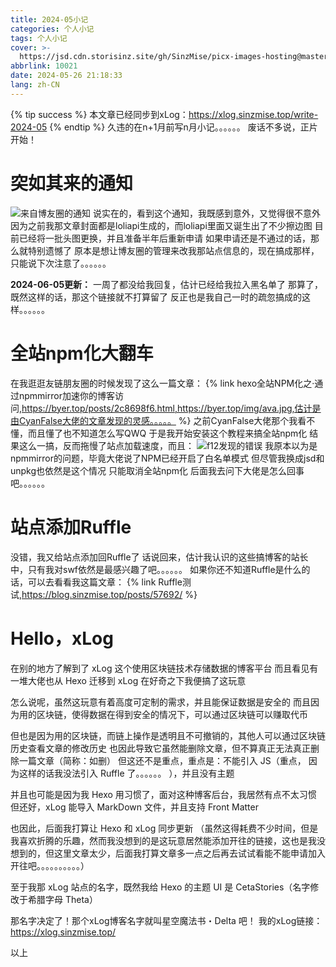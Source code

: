 ```yaml
---
title: 2024-05小记
categories: 个人小记
tags: 个人小记
cover: >-
  https://jsd.cdn.storisinz.site/gh/SinzMise/picx-images-hosting@master/20240531/2024-05.13lm5fgrki.webp
abbrlink: 10021
date: 2024-05-26 21:18:33
lang: zh-CN
---
```

{% tip success %} 本文章已经同步到xLog：https://xlog.sinzmise.top/write-2024-05 {% endtip %}
久违的在n+1月前写n月小记。。。。。。
废话不多说，正片开始！

# 突如其来的通知
![来自博友圈的通知](https://jsd.cdn.storisinz.site/gh/SinzMise/picx-images-hosting@master/20240526/网易灵犀办公_IaxXEglUuo.5mnn1fl6oo.webp)
说实在的，看到这个通知，我既感到意外，又觉得很不意外
因为之前我那文章封面都是loliapi生成的，而loliapi里面又诞生出了不少擦边图
目前已经将一批头图更换，并且准备半年后重新申请
如果申请还是不通过的话，那么就特别遗憾了
原本是想让博友圈的管理来改我那站点信息的，现在搞成那样，只能说下次注意了。。。。。。

**2024-06-05更新：**
一周了都没给我回复，估计已经给我拉入黑名单了
那算了，既然这样的话，那这个链接就不打算留了
反正也是我自己一时的疏忽搞成的这样。。。。。。

# 全站npm化大翻车
在我逛逛友链朋友圈的时候发现了这么一篇文章：
{% link hexo全站NPM化之·通过npmmirror加速你的博客访问,https://byer.top/posts/2c8698f6.html,https://byer.top/img/ava.jpg,估计是由CyanFalse大佬的文章发现的灵感。。。。。 %}
之前CyanFalse大佬那个我看不懂，而且懂了也不知道怎么写QWQ
于是我开始安装这个教程来搞全站npm化
结果这么一搞，反而拖慢了站点加载速度，而且：
![f12发现的错误](https://jsd.cdn.storisinz.site/gh/SinzMise/picx-images-hosting@master/20240526/msedge_2sU7KOaR53.wie317mx5.webp)
我原本以为是npmmirror的问题，毕竟大佬说了NPM已经开启了白名单模式
但尽管我换成jsd和unpkg也依然是这个情况
只能取消全站npm化
后面我去问下大佬是怎么回事吧。。。。。。

# 站点添加Ruffle
没错，我又给站点添加回Ruffle了
话说回来，估计我认识的这些搞博客的站长中，只有我对swf依然是最感兴趣了吧。。。。。。
如果你还不知道Ruffle是什么的话，可以去看看我这篇文章：
{% link Ruffle测试,https://blog.sinzmise.top/posts/57692/ %}

# Hello，xLog
在别的地方了解到了 xLog 这个使用区块链技术存储数据的博客平台
而且看见有一堆大佬也从 Hexo 迁移到 xLog
在好奇之下我便搞了这玩意

怎么说呢，虽然这玩意有着高度可定制的需求，并且能保证数据是安全的
而且因为用的区块链，使得数据在得到安全的情况下，可以通过区块链可以赚取代币

但也是因为用的区块链，而链上操作是透明且不可撤销的，其他人可以通过区块链历史查看文章的修改历史
也因此导致它虽然能删除文章，但不算真正无法真正删除一篇文章（简称：如删）
但这还不是重点，重点是：不能引入 JS（重点， 因为这样的话我没法引入 Ruffle 了。。。。。。 ），并且没有主题

并且也可能是因为我 Hexo 用习惯了，面对这种博客后台，我居然有点不太习惯
但还好，xLog 能导入 MarkDown 文件，并且支持 Front Matter

也因此，后面我打算让 Hexo 和 xLog 同步更新
（虽然这得耗费不少时间，但是我喜欢折腾的乐趣，然而我没想到的是这玩意居然能添加开往的链接，这也是我没想到的，但这里文章太少，后面我打算文章多一点之后再去试试看能不能申请加入开往吧。。。。。。。。。。）

至于我那 xLog 站点的名字，既然我给 Hexo 的主题 UI 是 CetaStories（名字修改于希腊字母 Theta）

那名字决定了！那个xLog博客名字就叫星空魔法书・Delta 吧！
我的xLog链接：https://xlog.sinzmise.top/

以上